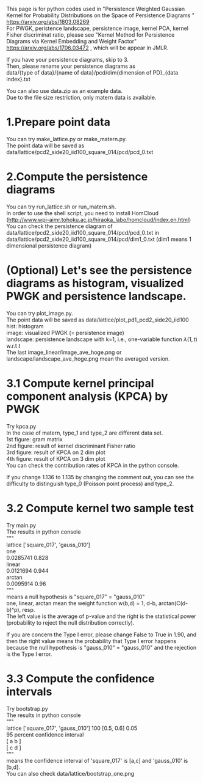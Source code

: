 This page is for python codes used in "Persistence Weighted Gaussian Kernel for Probability Distributions on the Space of Persistence Diagrams " <https://arxiv.org/abs/1803.08269>  
For PWGK, peristence landscape, persistence image, kernel PCA, kernel Fisher discriminat ratio, please see "Kernel Method for Persistence Diagrams via Kernel Embedding and Weight Factor" <https://arxiv.org/abs/1706.03472> , which will be appear in JMLR.  

If you have your persistence diagrams, skip to 3.  
Then, please rename your persistence diagrams as   
data/{type of data}/{name of data}/pcd/dim{dimension of PD}_{data index}.txt   

You can also use data.zip as an example data.  
Due to the file size restriction, only matern data is available.  

# 1.Prepare point data
You can try make_lattice.py or make_matern.py.  
The point data will be saved as data/lattice/pcd2_side20_iid100_square_014/pcd/pcd_0.txt


# 2.Compute the persistence diagrams
You can try run_lattice.sh or run_matern.sh.  
In order to use the shell script, you need to install HomCloud (http://www.wpi-aimr.tohoku.ac.jp/hiraoka_labo/homcloud/index.en.html)  
You can check the persistence diagram of data/lattice/pcd2_side20_iid100_square_014/pcd/pcd_0.txt in data/lattice/pcd2_side20_iid100_square_014/pcd/dim1_0.txt (dim1 means 1 dimensional persistence diagram)


# (Optional) Let's see the persistence diagrams as histogram, visualized PWGK and persistence landscape.
You can try plot_image.py.  
The point data will be saved as data/lattice/plot_pd1_pcd2_side20_iid100  
hist: histogram  
image: visualized PWGK (= persistence image)  
landscape: persistence landscape with k=1, i.e., one-variable function $\lambda(1, t)$ w.r.t $t$  
The last image_linear/image_ave_hoge.png or landscape/landscape_ave_hoge.png mean the averaged version.


# 3.1 Compute kernel principal component analysis (KPCA) by PWGK
Try kpca.py  
In the case of matern, type_1 and type_2 are different data set.  
1st figure: gram matrix  
2nd figure: result of kernel discriminant Fisher ratio  
3rd figure: result of KPCA on 2 dim plot  
4th figure: result of KPCA on 3 dim plot  
You can check the contribution rates of KPCA in the python console.  

If you change 1.136 to 1.135 by changing the comment out, you can see the difficulty to distinguish type_0 (Poisson point process) and type_2.

# 3.2 Compute kernel two sample test
Try main.py  
The results in python console  
"""  
lattice ['square_017', 'gauss_010']  
one   
0.0285741 0.828  
linear   
0.0121694 0.944  
arctan   
0.0095914 0.96  
"""  
means a null hypothesis is "square_017" = "gauss_010"  
one, linear, arctan mean the weight function w(b,d) = 1, d-b, arctan(C(d-b)^p), resp.  
The left value is the average of p-value and the right is the statistical power (probability to reject the null distribution correctly).  

If you are concern the Type I error, please change False to True in 1.90, and then the right value means the probability that Type I error happens because the null hypothesis is  "gauss_010" = "gauss_010" and the rejection is the Type I error.


# 3.3 Compute the confidence intervals
Try bootstrap.py  
The results in python console  
"""  
lattice ['square_017', 'gauss_010'] 100 [0.5, 0.6] 0.05  
95 percent confidence interval  
[ a b ]  
[ c d ]  
"""  
means the confidence interval of 'square_017' is [a,c] and 'gauss_010' is [b,d].  
You can also check data/lattice/bootstrap_one.png

